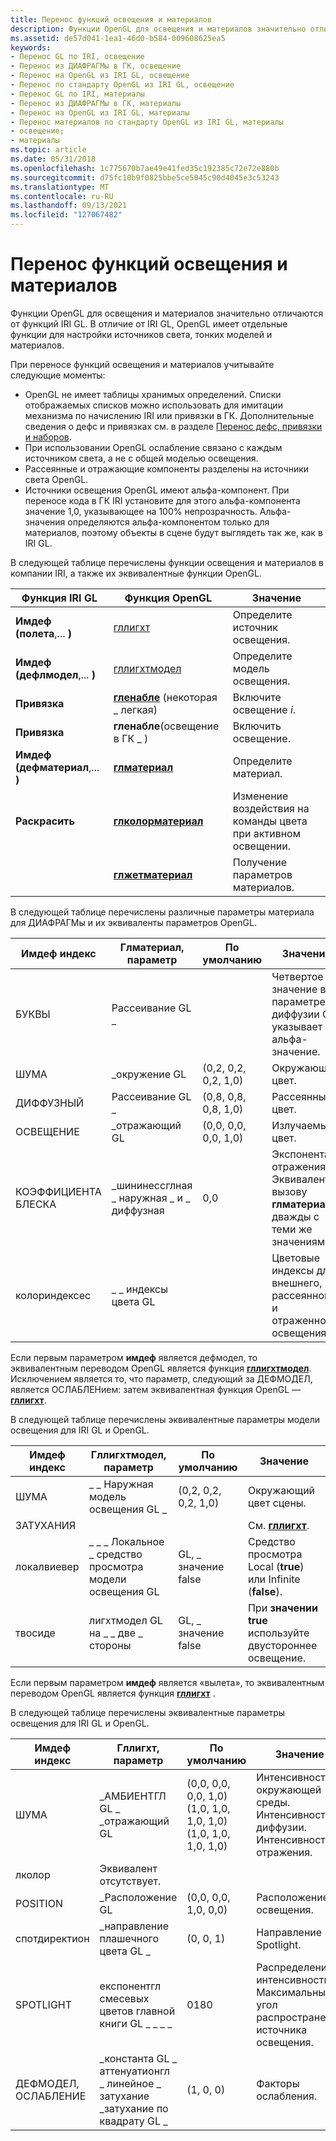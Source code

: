 ```yaml
---
title: Перенос функций освещения и материалов
description: Функции OpenGL для освещения и материалов значительно отличаются от функций IRI GL. В отличие от IRI GL, OpenGL имеет отдельные функции для настройки источников света, тонких моделей и материалов.
ms.assetid: de57d041-1ea1-46d0-b584-009608625ea5
keywords:
- Перенос GL по IRI, освещение
- Перенос из ДИАФРАГМы в ГК, освещение
- Перенос на OpenGL из IRI GL, освещение
- Перенос по стандарту OpenGL из IRI GL, освещение
- Перенос GL по IRI, материалы
- Перенос из ДИАФРАГМы в ГК, материалы
- Перенос на OpenGL из IRI GL, материалы
- Перенос материалов по стандарту OpenGL из IRI GL, материалы
- освещение;
- материалы
ms.topic: article
ms.date: 05/31/2018
ms.openlocfilehash: 1c775670b7ae49e41fed35c192385c72e72e880b
ms.sourcegitcommit: d75fc10b9f0825bbe5ce5045c90d4045e3c53243
ms.translationtype: MT
ms.contentlocale: ru-RU
ms.lasthandoff: 09/13/2021
ms.locfileid: "127067482"
---
```

# <a name="porting-lighting-and-materials-functions"></a>Перенос функций освещения и материалов

Функции OpenGL для освещения и материалов значительно отличаются от функций IRI GL. В отличие от IRI GL, OpenGL имеет отдельные функции для настройки источников света, тонких моделей и материалов.

При переносе функций освещения и материалов учитывайте следующие моменты:

-   OpenGL не имеет таблицы хранимых определений. Списки отображаемых списков можно использовать для имитации механизма по начислению IRI или привязки в ГК. Дополнительные сведения о дефс и привязках см. в разделе [Перенос дефс, привязки и наборов](porting-defs--binds--and-sets.md).
-   При использовании OpenGL ослабление связано с каждым источником света, а не с общей моделью освещения.
-   Рассеянные и отражающие компоненты разделены на источники света OpenGL.
-   Источники освещения OpenGL имеют альфа-компонент. При переносе кода в ГК IRI установите для этого альфа-компонента значение 1,0, указывающее на 100% непрозрачность. Альфа-значения определяются альфа-компонентом только для материалов, поэтому объекты в сцене будут выглядеть так же, как в IRI GL.

В следующей таблице перечислены функции освещения и материалов в компании IRI, а также их эквивалентные функции OpenGL.



| Функция IRI GL                 | Функция OpenGL                               | Значение                                                       |
|----------------------------------|-----------------------------------------------|---------------------------------------------------------------|
| **Имдеф (полета**,... **)**    | [гллигхт](gllight-functions.md)              | Определите источник освещения.                                        |
| **Имдеф (дефлмодел**,... **)**   | [гллигхтмодел](gllightmodel-functions.md)    | Определите модель освещения.                                      |
| **Привязка**                       | [**гленабле**](glenable.md) (некоторая \_ легкая)  | Включите освещение *i*.                                             |
| **Привязка**                       | **гленабле**(освещение в ГК \_ )                  | Включить освещение.                                              |
| **Имдеф (дефматериал**,... **)** | [**глматериал**](glmaterial-functions.md)    | Определите материал.                                            |
| **Раскрасить**                      | [**глколорматериал**](glcolormaterial.md)    | Изменение воздействия на команды цвета при активном освещении. |
|                                  | [**глжетматериал**](glgetmaterial.md)        | Получение параметров материалов.                                      |



 

В следующей таблице перечислены различные параметры материала для ДИАФРАГМы и их эквиваленты параметров OpenGL.



| Имдеф индекс  | Глматериал, параметр                              | По умолчанию              | Значение                                                                                       |
|--------------|---------------------------------------------------|----------------------|-----------------------------------------------------------------------------------------------|
| БУКВЫ        | Рассеивание GL \_                                       |                      | Четвертое значение в \_ параметре диффузии GL указывает альфа-значение.                      |
| ШУМА      | \_окружение GL                                       | (0,2, 0,2, 0,2, 1,0) | Окружающий цвет.                                                                                |
| ДИФФУЗНЫЙ      | Рассеивание GL \_                                       | (0,8, 0,8, 0,8, 1,0) | Рассеянный цвет.                                                                                |
| ОСВЕЩЕНИЕ     | \_отражающий GL                                      | (0,0, 0,0, 0,0, 1,0) | Излучаемый цвет.                                                                               |
| КОЭФФИЦИЕНТА БЛЕСКА    | \_шининессглная \_ наружная \_ и \_ диффузная<br/> | 0,0                  | Экспонента отражения. Эквивалентно вызову **глматериал** дважды с теми же значениями.<br/> |
| колориндексес | \_ \_ индексы цвета GL                                |                      | Цветовые индексы для внешнего, рассеянного и отраженного освещения.                                    |



 

Если первым параметром **имдеф** является дефмодел, то эквивалентным переводом OpenGL является функция [**гллигхтмодел**](gllightmodel-functions.md). Исключением является то, что параметр, следующий за ДЕФМОДЕЛ, является ОСЛАБЛЕНием: затем эквивалентная функция OpenGL — [**гллигхт**](gllight-functions.md).

В следующей таблице перечислены эквивалентные параметры модели освещения для IRI GL и OpenGL.



| Имдеф индекс | Гллигхтмодел, параметр          | По умолчанию              | Значение                                          |
|-------------|---------------------------------|----------------------|--------------------------------------------------|
| ШУМА     | \_ \_ Наружная модель освещения GL \_       | (0,2, 0,2, 0,2, 1,0) | Окружающий цвет сцены.                          |
| ЗАТУХАНИЯ |                                 |                      | См. [**гллигхт**](gllight-functions.md).        |
| локалвиевер | \_ \_ \_ Локальное \_ средство просмотра модели освещения GL | GL, \_ значение false            | Средство просмотра Local (**true**) или Infinite (**false**). |
| твосиде     | лигхтмодел GL на \_ \_ две \_ стороны       | GL, \_ значение false            | При **значении true** используйте двустороннее освещение.            |



 

Если первым параметром **имдеф** является «вылета», то эквивалентным переводом OpenGL является функция [**гллигхт**](gllight-functions.md) .

В следующей таблице перечислены эквивалентные параметры освещения для IRI GL и OpenGL.



| Имдеф индекс           | Гллигхт, параметр                                                                                 | По умолчанию                                                                             | Значение                                                                        |
|-----------------------|---------------------------------------------------------------------------------------------------|-------------------------------------------------------------------------------------|--------------------------------------------------------------------------------|
| ШУМА               | \_АМБИЕНТГЛ GL \_<br/> \_отражающий GL<br/>                                         | (0,0, 0,0, 0,0, 1,0) (1,0, 1,0, 1,0, 1,0)<br/> (1,0, 1,0, 1,0, 1,0)<br/> | Интенсивность окружающей среды. Интенсивность диффузии.<br/> Интенсивность отражения.<br/> |
| лколор                | Эквивалент отсутствует.                                                                                    |                                                                                     |                                                                                |
| POSITION              | \_Расположение GL                                                                                      | (0,0, 0,0, 1,0, 0,0)                                                                | Расположение освещения.                                                             |
| спотдиректион         | \_направление плашечного цвета GL \_                                                                               | (0, 0, 1)                                                                           | Направление Spotlight.                                                        |
| SPOTLIGHT             | експонентгл смесевых цветов главной книги GL \_ \_ \_ \_<br/>                                                     | 0180<br/>                                                                     | Распределение интенсивности. Максимальный угол распространения источника освещения.<br/>        |
| ДЕФМОДЕЛ, ОСЛАБЛЕНИЕ | \_константа GL \_ аттенуатионгл \_ линейное \_ затухание<br/> \_затухание по квадрату GL \_<br/> | (1, 0, 0)                                                                           | Факторы ослабления.                                                           |



 

 

 





